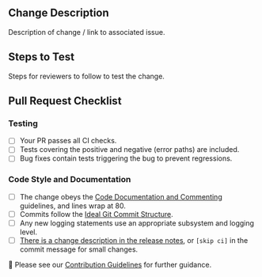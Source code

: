 ## Change Description
Description of change / link to associated issue.

## Steps to Test
Steps for reviewers to follow to test the change.

## Pull Request Checklist
### Testing
- [ ] Your PR passes all CI checks.
- [ ] Tests covering the positive and negative (error paths) are included.
- [ ] Bug fixes contain tests triggering the bug to prevent regressions.

### Code Style and Documentation
- [ ] The change obeys the [Code Documentation and Commenting](https://github.com/voltagecloud/lnd/blob/master/docs/code_contribution_guidelines.md#CodeDocumentation) guidelines, and lines wrap at 80.
- [ ] Commits follow the [Ideal Git Commit Structure](https://github.com/voltagecloud/lnd/blob/master/docs/code_contribution_guidelines.md#IdealGitCommitStructure).
- [ ] Any new logging statements use an appropriate subsystem and logging level.
- [ ]  [There is a change description in the release notes](https://github.com/voltagecloud/lnd/tree/master/docs/release-notes), or `[skip ci]` in the commit message for small changes.

📝 Please see our  [Contribution Guidelines](https://github.com/voltagecloud/lnd/blob/master/docs/code_contribution_guidelines.md) for further guidance.